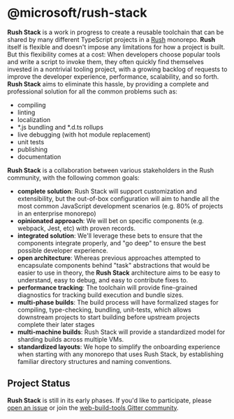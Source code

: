 # @microsoft/rush-stack

**Rush Stack** is a work in progress to create a reusable toolchain that can be shared by many
different TypeScript projects in a [Rush](https://rushjs.io) monorepo.  **Rush** itself is flexible
and doesn't impose any limitations for how a project is built.  But this flexibility comes at a cost:
When developers choose popular tools and write a script to invoke them, they often quickly
find themselves invested in a nontrivial tooling project, with a growing backlog of requests to
improve the developer experience, performance, scalability, and so forth.  **Rush Stack** aims to
eliminate this hassle, by providing a complete and professional solution for all the common problems such as:

- compiling
- linting
- localization
- *.js bundling and *.d.ts rollups
- live debugging (with hot module replacement)
- unit tests
- publishing
- documentation

**Rush Stack** is a collaboration between various stakeholders in the Rush community,
with the following common goals:

- **complete solution**: Rush Stack will support customization and extensibility, but the out-of-box configuration will aim to handle all the most common JavaScript development scenarios (e.g. 80% of projects in an enterprise monorepo)
- **opinionated approach**: We will bet on specific components (e.g. webpack, Jest, etc) with proven records.
- **integrated solution**: We'll leverage these bets to ensure that the components integrate properly, and "go deep" to ensure the best possible developer experience.
- **open architecture**: Whereas previous approaches attempted to encapsulate components behind "task" abstractions that would be easier to use in theory, the **Rush Stack** architecture aims to be easy to understand, easy to debug, and easy to contribute fixes to.
- **performance tracking**: The toolchain will provide fine-grained diagnostics for tracking build execution and bundle sizes.
- **multi-phase builds**: The build process will have formalized stages for compiling, type-checking, bundling, unit-tests, which allows downstream projects to start building before upstream projects complete their later stages
- **multi-machine builds**: Rush Stack will provide a standardized model for sharding builds across multiple VMs.
- **standardized layouts**: We hope to simplify the onboarding experience when starting with any monorepo that uses Rush Stack, by establishing familiar directory structures and naming conventions.

## Project Status

**Rush Stack** is still in its early phases.  If you'd like to participate, please [open an issue](https://github.com/microsoft/rushstack/issues) or join the [web-build-tools Gitter community](https://gitter.im/web-build-tools/web-build-tools).
